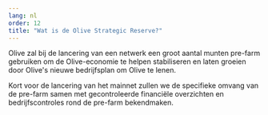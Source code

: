 ```yaml
---
lang: nl
order: 12
title: "Wat is de Olive Strategic Reserve?"
---
```

Olive zal bij de lancering van een netwerk een groot aantal munten pre-farm gebruiken om de Olive-economie te helpen stabiliseren en laten groeien door Olive's nieuwe bedrijfsplan om Olive te lenen.

Kort voor de lancering van het mainnet zullen we de specifieke omvang van de pre-farm samen met gecontroleerde financiële overzichten en bedrijfscontroles rond de pre-farm bekendmaken.
